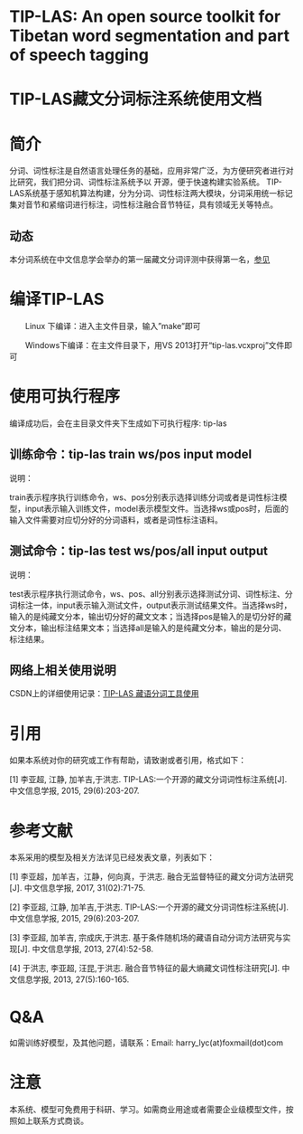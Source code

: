 TIP-LAS: An open source toolkit for Tibetan word segmentation and part of speech tagging
===============
TIP-LAS藏文分词标注系统使用文档
===============
# 简介

分词、词性标注是自然语言处理任务的基础，应用非常广泛，为方便研究者进行对比研究，我们把分词、词性标注系统予以  开源，便于快速构建实验系统。
TIP- LAS系统基于感知机算法构建，分为分词、词性标注两大模块，分词采用统一标记集对音节和紧缩词进行标注，词性标注融合音节特征，具有领域无关等特点。
## 动态
本分词系统在中文信息学会举办的第一届藏文分词评测中获得第一名，[参见](http://nmlr.muc.edu.cn/huiyixinxi/2017/09-12/322.html)
# 编译TIP-LAS 

　　Linux  下编译：进入主文件目录，输入”make”即可 
  
　　Windows下编译：在主文件目录下，用VS 2013打开“tip-las.vcxproj”文件即可
# 使用可执行程序

编译成功后，会在主目录文件夹下生成如下可执行程序: tip-las

## 训练命令：tip-las train  ws/pos  input  model 

说明：

train表示程序执行训练命令，ws、pos分别表示选择训练分词或者是词性标注模型，input表示输入训练文件，model表示模型文件。当选择ws或pos时，后面的输入文件需要对应切分好的分词语料，或者是词性标注语料。

## 测试命令：tip-las test  ws/pos/all  input  output

说明：

test表示程序执行测试命令，ws、pos、all分别表示选择测试分词、词性标注、分词标注一体，input表示输入测试文件，output表示测试结果文件。当选择ws时，输入的是纯藏文分本，输出切分好的藏文文本；当选择pos是输入的是切分好的藏文分本，输出标注结果文本；当选择all是输入的是纯藏文分本，输出的是分词、标注结果。

## 网络上相关使用说明

CSDN上的详细使用记录：[TIP-LAS 藏语分词工具使用](https://blog.csdn.net/sinat_34328764/article/details/106501751?spm=1001.2014.3001.5501)

# 引用

如果本系统对你的研究或工作有帮助，请致谢或者引用，格式如下：

[1] 李亚超, 江静, 加羊吉,于洪志. TIP-LAS:一个开源的藏文分词词性标注系统[J]. 中文信息学报, 2015, 29(6):203-207.

# 参考文献
本系采用的模型及相关方法详见已经发表文章，列表如下：

[1] 李亚超，加羊吉，江静，何向真，于洪志. 融合无监督特征的藏文分词方法研究[J]. 中文信息学报, 2017, 31(02):71-75.

[2] 李亚超, 江静, 加羊吉,于洪志. TIP-LAS:一个开源的藏文分词词性标注系统[J]. 中文信息学报, 2015, 29(6):203-207.

[3] 李亚超, 加羊吉, 宗成庆,于洪志. 基于条件随机场的藏语自动分词方法研究与实现[J]. 中文信息学报, 2013, 27(4):52-58.

[4] 于洪志, 李亚超, 汪昆,于洪志. 融合音节特征的最大熵藏文词性标注研究[J]. 中文信息学报, 2013, 27(5):160-165.
# Q&A
如需训练好模型，及其他问题，请联系：Email: harry_lyc(at)foxmail(dot)com

# 注意
本系统、模型可免费用于科研、学习。如需商业用途或者需要企业级模型文件，按照如上联系方式商谈。
